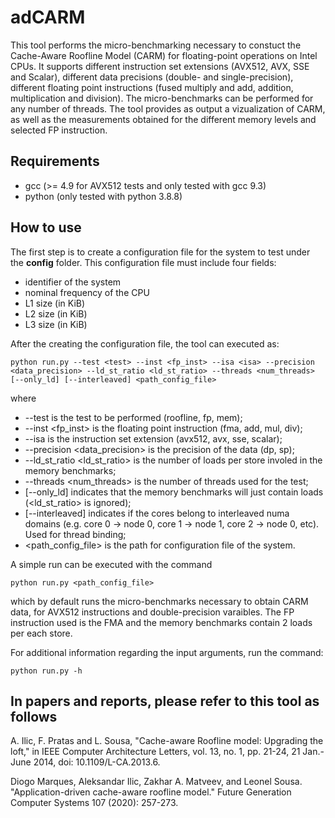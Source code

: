 # adCARM

This tool performs the micro-benchmarking necessary to constuct the Cache-Aware Roofline Model (CARM) for floating-point operations on Intel CPUs. It supports different instruction set extensions (AVX512, AVX, SSE and Scalar), different data precisions (double- and single-precision), different floating point instructions (fused multiply and add, addition, multiplication and division). The micro-benchmarks can be performed for any number of threads. The tool provides as output a vizualization of CARM, as well as the measurements obtained for the different memory levels and selected FP instruction.

## Requirements
- gcc (>= 4.9 for AVX512 tests and only tested with gcc 9.3)
- python (only tested with python 3.8.8)

## How to use

The first step is to create a configuration file for the system to test under the **config** folder. This configuration file must include four fields:
- identifier of the system
- nominal frequency of the CPU
- L1 size (in KiB)
- L2 size (in KiB)
- L3 size (in KiB)

After the creating the configuration file, the tool can executed as:

```
python run.py --test <test> --inst <fp_inst> --isa <isa> --precision <data_precision> --ld_st_ratio <ld_st_ratio> --threads <num_threads> [--only_ld] [--interleaved] <path_config_file>
```

where
 - --test <test> is the test to be performed (roofline, fp, mem);
 - --inst <fp_inst> is the floating point instruction (fma, add, mul, div);
 - --isa <isa> is the instruction set extension (avx512, avx, sse, scalar);
 - --precision <data_precision> is the precision of the data (dp, sp);
 - --ld_st_ratio <ld_st_ratio> is the number of loads per store involed in the memory benchmarks;
 - --threads <num_threads> is the number of threads used for the test;
 - [--only_ld] indicates that the memory benchmarks will just contain loads (<ld_st_ratio> is ignored);
 - [--interleaved] indicates if the cores belong to interleaved numa domains (e.g. core 0 -> node 0, core 1 -> node 1, core 2 -> node 0, etc). Used for thread binding;
 - <path_config_file> is the path for configuration file of the system.


A simple run can be executed with the command

```
python run.py <path_config_file>
```

which by default runs the micro-benchmarks necessary to obtain CARM data, for AVX512 instructions and double-precision varaibles. The FP instruction used is the FMA and the memory benchmarks contain 2 loads per each store. 


For additional information regarding the input arguments, run the command:

```
python run.py -h
```


## In papers and reports, please refer to this tool as follows

A. Ilic, F. Pratas and L. Sousa, "Cache-aware Roofline model: Upgrading the loft," in IEEE Computer Architecture Letters, vol. 13, no. 1, pp. 21-24, 21 Jan.-June 2014, doi: 10.1109/L-CA.2013.6.

Diogo Marques, Aleksandar Ilic, Zakhar A. Matveev, and Leonel Sousa. "Application-driven cache-aware roofline model." Future Generation Computer Systems 107 (2020): 257-273.
